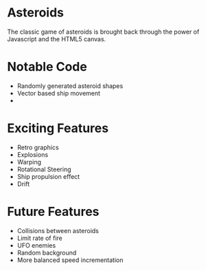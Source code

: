 Asteroids
=========

The classic game of asteroids is brought back through the power of Javascript and the HTML5 canvas.


Notable Code
============
+ Randomly generated asteroid shapes
+ Vector based ship movement
+ 


Exciting Features
=================
+ Retro graphics
+ Explosions
+ Warping 
+ Rotational Steering
+ Ship propulsion effect
+ Drift



Future Features
================
+ Collisions between asteroids
+ Limit rate of fire
+ UFO enemies
+ Random background
+ More balanced speed incrementation

